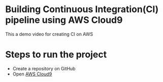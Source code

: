 # Building Continuous Integration(CI) pipeline using AWS Cloud9
This a demo video for creating CI on AWS

# Steps to run the project
* Create a repository on GitHub
* Open [AWS Cloud9](https://us-east-1.console.aws.amazon.com/cloud9control/home?region=us-east-1#/product)
